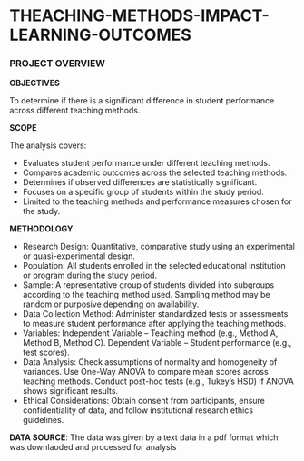 # THEACHING-METHODS-IMPACT-LEARNING-OUTCOMES
### PROJECT OVERVIEW
**OBJECTIVES**

To determine if there is a significant difference in student performance across different teaching methods.

**SCOPE**

The analysis covers:
- Evaluates student performance under different teaching methods.
- Compares academic outcomes across the selected teaching methods.
- Determines if observed differences are statistically significant.
- Focuses on a specific group of students within the study period.
- Limited to the teaching methods and performance measures chosen for the study.
  
**METHODOLOGY**
- Research Design: Quantitative, comparative study using an experimental or quasi-experimental design.
- Population: All students enrolled in the selected educational institution or program during the study period.
- Sample: A representative group of students divided into subgroups according to the teaching method used. Sampling method may be random or purposive depending on availability.
- Data Collection Method: Administer standardized tests or assessments to measure student performance after applying the teaching methods.
- Variables:
Independent Variable – Teaching method (e.g., Method A, Method B, Method C).
Dependent Variable – Student performance (e.g., test scores).
- Data Analysis:
Check assumptions of normality and homogeneity of variances.
Use One-Way ANOVA to compare mean scores across teaching methods.
Conduct post-hoc tests (e.g., Tukey’s HSD) if ANOVA shows significant results.
- Ethical Considerations: Obtain consent from participants, ensure confidentiality of data, and follow institutional research ethics guidelines.

**DATA SOURCE**:
The data was given by a text data in a pdf format which was downlaoded and processed for analysis
